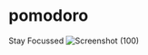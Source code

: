 # pomodoro
Stay Focussed
![Screenshot (100)](https://user-images.githubusercontent.com/63908336/114821858-d6625080-9dde-11eb-9f65-fb912ea8200d.png)
